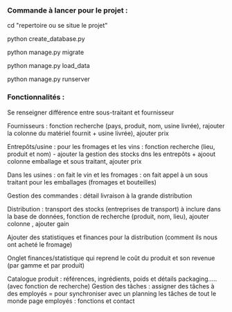 ### Commande à lancer pour le projet : 
cd "repertoire ou se situe le projet"

python create_database.py

python manage.py migrate

python manage.py load_data

python manage.py runserver

### Fonctionnalités : 

Se renseigner différence entre sous-traitant et fournisseur 

Fournisseurs : fonction recherche (pays, produit, nom, usine livrée), rajouter la colonne du matériel fournit + usine livrée), ajouter prix 

Entrepôts/usine : pour les fromages et les vins : fonction recherche (lieu, produit et nom) - ajouter la gestion des stocks dns les entrepôts + ajoout colonne emballage et sous traitant, ajouter prix 

Dans les usines : on fait le vin et les fromages : on fait appel à un sous traitant pour les emballages (fromages et bouteilles) 

Gestion des commandes : détail livraison à la grande distribution 

Distribution : transport des stocks (entreprises de transport) à inclure dans la base de données, fonction de recherche (produit, nom, lieu), ajouter colonne , ajouter gain 

Ajouter des statistiques et finances pour la distribution (comment ils nous ont acheté le fromage) 

 

Onglet finances/statistique qui reprend le coût du produit et son revenue (par gamme et par produit) 

Catalogue produit : références, ingrédients, poids et détails packaging..... (avec fonction de recherche) 
Gestion des tâches : assigner des tâches à des employés = pour synchroniser avec un planning les tâches de tout le monde
page employés : fonctions et contact
